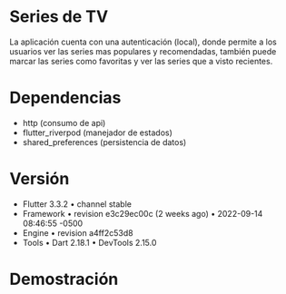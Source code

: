 # Series de TV

La aplicación cuenta con una autenticación (local), donde permite a los usuarios ver las series mas
populares y recomendadas, también puede marcar las series como favoritas y ver las series que a
visto recientes.

# Dependencias

- http (consumo de api)
- flutter_riverpod (manejador de estados)
- shared_preferences (persistencia de datos)

# Versión

- Flutter 3.3.2 • channel stable
- Framework • revision e3c29ec00c (2 weeks ago) • 2022-09-14 08:46:55 -0500
- Engine • revision a4ff2c53d8
- Tools • Dart 2.18.1 • DevTools 2.15.0

# Demostración
